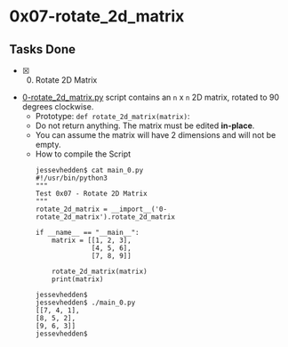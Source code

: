 # 0x07-rotate_2d_matrix
## Tasks Done
+ [x] 0. Rotate 2D Matrix
+ [0-rotate_2d_matrix.py](0-rotate_2d_matrix.py) script contains an `n` x `n` 2D matrix, rotated to 90 degrees clockwise.
  + Prototype: `def rotate_2d_matrix(matrix)`:
  + Do not return anything. The matrix must be edited **in-place**.
  + You can assume the matrix will have 2 dimensions and will not be empty.
  + How to compile the Script
    ```
    jessevhedden$ cat main_0.py
    #!/usr/bin/python3
    """
    Test 0x07 - Rotate 2D Matrix
    """
    rotate_2d_matrix = __import__('0-rotate_2d_matrix').rotate_2d_matrix
    
    if __name__ == "__main__":
        matrix = [[1, 2, 3],
                  [4, 5, 6],
                  [7, 8, 9]]
    
        rotate_2d_matrix(matrix)
        print(matrix)
    
    jessevhedden$
    jessevhedden$ ./main_0.py
    [[7, 4, 1],
    [8, 5, 2],
    [9, 6, 3]]
    jessevhedden$
    ```
